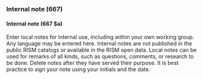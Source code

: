 ### Internal note (667)

#### Internal note (667 $a)

Enter local notes for internal use, including within your own working group. Any language may be entered here. Internal notes are not published in the public RISM catalogs or available in the RISM open data. Local notes can be used for remarks of all kinds, such as questions, comments, or research to be done. Delete notes after they have served their purpose. It is best practice to sign your note using your initials and the date.
